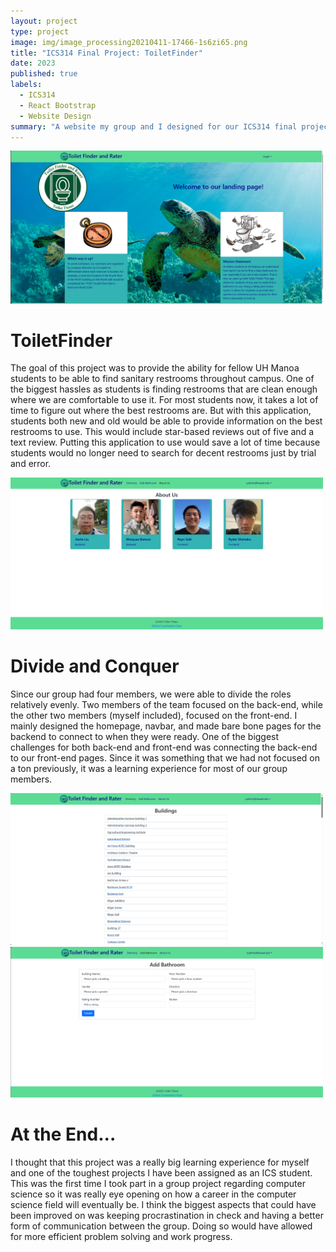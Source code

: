 ```yaml
---
layout: project
type: project
image: img/image_processing20210411-17466-1s6zi65.png
title: "ICS314 Final Project: ToiletFinder"
date: 2023
published: true
labels:
  - ICS314
  - React Bootstrap
  - Website Design
summary: "A website my group and I designed for our ICS314 final project."
---
```


<img width="500px"  src="../img/index.png">


# ToiletFinder
The goal of this project was to provide the ability for fellow UH Manoa students to be able to find sanitary restrooms throughout campus.  One of the biggest hassles as students is finding restrooms that are clean enough where we are comfortable to use it.  For most students now, it takes a lot of time to figure out where the best restrooms are. But with this application, students both new and old would be able to provide information on the best restrooms to use.  This would include star-based reviews out of five and a text review.  Putting this application to use would save a lot of time because students would no longer need to search for decent restrooms just by trial and error.  


<img width="500px"  src="../img/toiletAbout.png">


# Divide and Conquer
Since our group had four members, we were able to divide the roles relatively evenly.  Two members of the team focused on the back-end, while the other two members (myself included), focused on the front-end.  I mainly designed the homepage, navbar, and made bare bone pages for the backend to connect to when they were ready.  One of the biggest challenges for both back-end and front-end was connecting the back-end to our front-end pages.  Since it was something that we had not focused on a ton previously, it was a learning experience for most of our group members.  


<img width="500px"  src="../img/toiletDirectory.png">
<img width="500px"  src="../img/toiletAdd.png">


# At the End...
I thought that this project was a really big learning experience for myself and one of the toughest projects I have been assigned as an ICS student.  This was the first time I took part in a group project regarding computer science so it was really eye opening on how a career in the computer science field will eventually be.  I think the biggest aspects that could have been improved on was keeping procrastination in check and having a better form of communication between the group.  Doing so would have allowed for more efficient problem solving and work progress.  
